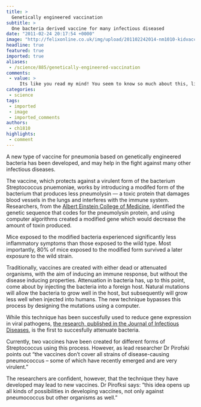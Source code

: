 ```yaml
---
title: >
  Genetically engineered vaccination
subtitle: >
  One bacteria derived vaccine for many infectious diseased
date: "2011-02-24 20:17:54 +0000"
image: "http://felixonline.co.uk/img/upload/201102242014-nm1010-kidvacci.jpg"
headline: true
featured: true
imported: true
aliases:
 - /science/885/genetically-engineered-vaccination
comments:
 - value: >
     Its like you read my mind! You seem to know so much about this, like you wrote the book in it or something. I think that you could do with some pics to drive the mesgase home a bit, but other than that, this is great blog.,Try Looking up some natural<a href="http://uhwgofviwy.com"> eenistsal</a> oils. Tea tree is a good antibiotic, lemon grass, all the citrus<a href="http://uhwgofviwy.com"> eenistsal</a> oils like lemon, orange, bergamot, Also lavendar and peppermint, eucalyptus, there all great.
categories:
 - science
tags:
 - imported
 - image
 - imported_comments
authors:
 - ch1810
highlights:
 - comment
---
```


A new type of vaccine for pneumonia based on genetically engineered bacteria has been developed, and may help in the fight against many other infectious diseases.

The vaccine, which protects against a virulent form of the bacterium Streptococcus pnuemoniae, works by introducing a modifed form of the bacterium that produces less pneumolysin — a toxic protein that damages blood vessels in the lungs and interferes with the immune system. Researchers, from the [Albert Einstein College of Medicine](http://www.einstein.yu.edu/home/default.asp), identified the genetic sequence that codes for the pneumolysin protein, and using computer algorithms created a modified gene which would decrease the amount of toxin produced.

Mice exposed to the modified bacteria experienced significantly less inflammatory symptoms than those exposed to the wild type. Most importantly, 80% of mice exposed to the modified form survived a later exposure to the wild strain.

Traditionally, vaccines are created with either dead or attenuated organisms, with the aim of inducing an immune response, but without the disease inducing properties. Attenuation in bacteria has, up to this point, come about by injecting the bacteria into a foreign host. Natural mutations will allow the bacteria to grow well in the host, but subsequently will grow less well when injected into humans. The new technique bypasses this process by designing the mutations using a computer.

While this technique has been succesfully used to reduce gene expression in viral pathogens, [the research, published in the Journal of Infectious Diseases](http://jid.oxfordjournals.org/content/203/9/1264.abstract?sid=4fb69d1b-776b-4d3d-84e8-683647ef6461), is the first to succesfully attenuate bacteria.

Currently, two vaccines have been created for different forms of Streptococcus using this process. However, as lead researcher Dr Pirofski points out “the vaccines don’t cover all strains of disease-causing pneumococcus – some of which have recently emerged and are very virulent.”

The researchers are confident, however, that the technique they have developed may lead to new vaccines. Dr Pirofksi says: “this idea opens up all kinds of possibilities in developing vaccines, not only against pneumococcus but other organisms as well.”
